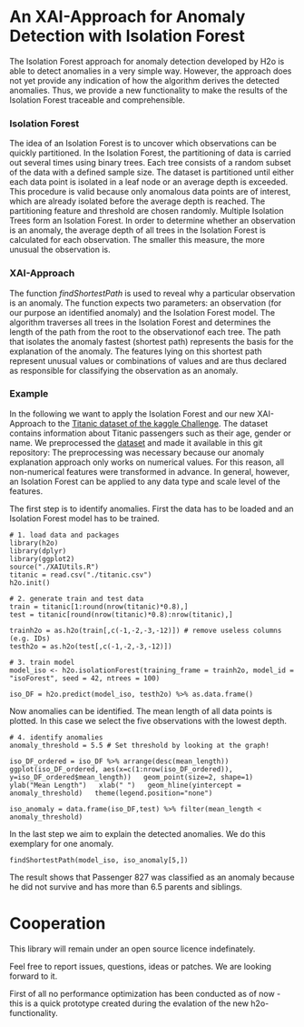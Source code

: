# An XAI-Approach for Anomaly Detection with Isolation Forest 

The Isolation Forest approach for anomaly detection developed by H2o is able to detect anomalies in a very simple way. However, the approach does not yet provide any indication of how the algorithm derives the detected anomalies. Thus, we provide a new functionality to make the results of the Isolation Forest traceable and comprehensible.

### Isolation Forest

The idea of an Isolation Forest is to uncover which observations can be quickly partitioned.
In the Isolation Forest, the partitioning of data is carried out several times using binary trees. Each tree consists of a random subset of the data with a defined sample size. The dataset is partitioned until either each data point is isolated in a leaf node or an average depth is exceeded. This procedure is valid because only anomalous data points are of interest, which are already isolated before the average depth is reached. The partitioning feature and threshold are chosen randomly. Multiple Isolation Trees form an Isolation Forest. In order to determine whether an observation is an anomaly, the average depth of all trees in the Isolation Forest is calculated for each observation. The smaller this measure, the more unusual the observation is.

### XAI-Approach

The function *findShortestPath* is used to reveal why a particular observation is an anomaly. The function expects two parameters: an observation (for our purpose an identified anomaly) and the Isolation Forest model. The algorithm traverses all trees in the Isolation Forest and determines the length of the path from the root to the observationof each tree. The path that isolates the anomaly fastest (shortest path) represents the basis for the explanation of the anomaly. The features lying on this shortest path represent unusual values or combinations of values and are thus declared as responsible for classifying the observation as an anomaly.

### Example 

In the following we want to apply the Isolation Forest and our new XAI-Approach to the [Titanic dataset of the kaggle Challenge](https://www.kaggle.com/biswajee/titanic-dataset). The dataset contains information about Titanic passengers such as their age, gender or name. We preprocessed the [dataset](https://github.com/viadee/isolationForestXAIUtils/blob/master/titanic.csv) and made it available in this git repository: The preprocessing was necessary because our anomaly explanation approach only works on numerical values. For this reason, all non-numerical features were transformed in advance. In general, however, an Isolation Forest can be applied to any data type and scale level of the features.

The first step is to identify anomalies. First the data has to be loaded and an Isolation Forest model has to be trained.

```
# 1. load data and packages
library(h2o)
library(dplyr)
library(ggplot2)
source("./XAIUtils.R") 
titanic = read.csv("./titanic.csv")
h2o.init()

# 2. generate train and test data
train = titanic[1:round(nrow(titanic)*0.8),]
test = titanic[round(nrow(titanic)*0.8):nrow(titanic),]

trainh2o = as.h2o(train[,c(-1,-2,-3,-12)]) # remove useless columns (e.g. IDs)
testh2o = as.h2o(test[,c(-1,-2,-3,-12)])

# 3. train model
model_iso <- h2o.isolationForest(training_frame = trainh2o, model_id = "isoForest", seed = 42, ntrees = 100)
 
iso_DF = h2o.predict(model_iso, testh2o) %>% as.data.frame()
```

Now anomalies can be identified. The mean length of all data points is plotted. In this case we select the five observations with the lowest depth.

```
# 4. identify anomalies
anomaly_threshold = 5.5 # Set threshold by looking at the graph!
 
iso_DF_ordered = iso_DF %>% arrange(desc(mean_length))
ggplot(iso_DF_ordered, aes(x=c(1:nrow(iso_DF_ordered)), y=iso_DF_ordered$mean_length))   geom_point(size=2, shape=1)   
ylab("Mean Length")   xlab(" ")   geom_hline(yintercept = anomaly_threshold)   theme(legend.position="none")
 
iso_anomaly = data.frame(iso_DF,test) %>% filter(mean_length < anomaly_threshold)
```

In the last step we aim to explain the detected anomalies. We do this exemplary for one anomaly.

```
findShortestPath(model_iso, iso_anomaly[5,])
```

The result shows that Passenger 827 was classified as an anomaly because he did not survive and has more than 6.5 parents and siblings.

# Cooperation

This library will remain under an open source licence indefinately.

Feel free to report issues, questions, ideas or patches. We are looking forward to it.

First of all no performance optimization has been conducted as of now - this is a quick prototype created during the evalation of the new h2o-functionality. 
